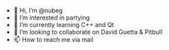 - 👋 Hi, I’m @nubeg
- 👀 I’m interested in partying
- 🌱 I’m currently learning C++ and Qt
- 💞️ I’m looking to collaborate on David Guetta & Pitbull
- 📫 How to reach me via mail

<!---
nubeg/nubeg is a ✨ special ✨ repository because its `README.md` (this file) appears on your GitHub profile.
You can click the Preview link to take a look at your changes.
--->
